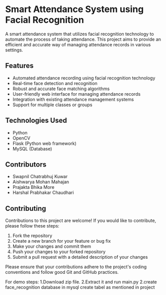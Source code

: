 # Smart Attendance System using Facial Recognition

A smart attendance system that utilizes facial recognition technology to automate the process of taking attendance. This project aims to provide an efficient and accurate way of managing attendance records in various settings.

## Features
- Automated attendance recording using facial recognition technology
- Real-time face detection and recognition
- Robust and accurate face matching algorithms
- User-friendly web interface for managing attendance records
- Integration with existing attendance management systems
- Support for multiple classes or groups

## Technologies Used
- Python
- OpenCV
- Flask (Python web framework)
- MySQL (Database)

## Contributors
- Swapnil Chatrabhuj Kuwar
- Aishwarya Mohan Mahajan
- Prajakta Bhika More
- Harshal Prabhakar Chaudhari

## Contributing
Contributions to this project are welcome! If you would like to contribute, please follow these steps:
1. Fork the repository
2. Create a new branch for your feature or bug fix
3. Make your changes and commit them
4. Push your changes to your forked repository
5. Submit a pull request with a detailed description of your changes

Please ensure that your contributions adhere to the project's coding conventions and follow good Git and GitHub practices.

For demo steps: 1.Download zip file. 2.Extract it and run main.py 
                2.create face_recognition database in mysql create tabel as mentioned in project 

